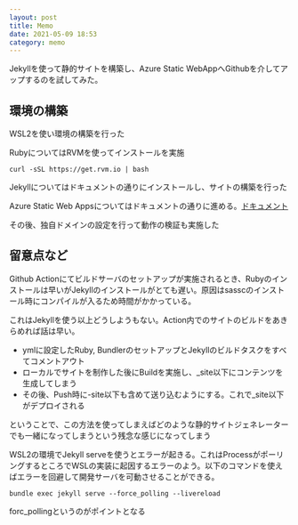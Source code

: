 ```yaml
---
layout: post
title: Memo
date: 2021-05-09 18:53
category: memo
---
```


Jekyllを使って静的サイトを構築し、Azure Static WebAppへGithubを介してアップするのを試してみた。
 
## 環境の構築

WSL2を使い環境の構築を行った

RubyについてはRVMを使ってインストールを実施
~~~
curl -sSL https://get.rvm.io | bash
~~~

Jekyllについてはドキュメントの通りにインストールし、サイトの構築を行った

Azure Static Web Appsについてはドキュメントの通りに進める。[ドキュメント](https://docs.microsoft.com/ja-jp/azure/static-web-apps/publish-jekyll)

その後、独自ドメインの設定を行って動作の検証も実施した

## 留意点など

Github Actionにてビルドサーバのセットアップが実施されるとき、Rubyのインストールは早いがJekyllのインストールがとても遅い。原因はsasscのインストール時にコンパイルが入るため時間がかかっている。

これはJekyllを使う以上どうしようもない。Action内でのサイトのビルドをあきらめれば話は早い。
- ymlに設定したRuby, BundlerのセットアップとJekyllのビルドタスクをすべてコメントアウト
- ローカルでサイトを制作した後にBuildを実施し、_site以下にコンテンツを生成してしまう
- その後、Push時に-site以下も含めて送り込むようにする。これで_site以下がデプロイされる

ということで、この方法を使ってしまえばどのような静的サイトジェネレーターでも一緒になってしまうという残念な感じになってしまう

WSL2の環境でJekyll serveを使うとエラーが起きる。これはProcessがポーリングするところでWSLの実装に起因するエラーのよう。以下のコマンドを使えばエラーを回避して開発サーバを可動させることができる。
~~~
bundle exec jekyll serve --force_polling --livereload
~~~
forc_pollingというのがポイントとなる


